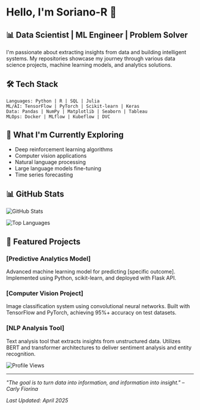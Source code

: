 # Hello, I'm Soriano-R 👋

## 📊 Data Scientist | ML Engineer | Problem Solver

I'm passionate about extracting insights from data and building intelligent systems. My repositories showcase my journey through various data science projects, machine learning models, and analytics solutions.

## 🛠️ Tech Stack

```
Languages: Python | R | SQL | Julia
ML/AI: TensorFlow | PyTorch | Scikit-learn | Keras
Data: Pandas | NumPy | Matplotlib | Seaborn | Tableau
MLOps: Docker | MLflow | Kubeflow | DVC
```

## 🌱 What I'm Currently Exploring

- Deep reinforcement learning algorithms
- Computer vision applications
- Natural language processing
- Large language models fine-tuning
- Time series forecasting

## 📊 GitHub Stats

![GitHub Stats](https://github-readme-stats.vercel.app/api?username=Soriano-R&show_icons=true&theme=tokyonight&hide_border=true&count_private=true)

![Top Languages](https://github-readme-stats.vercel.app/api/top-langs/?username=Soriano-R&layout=compact&theme=tokyonight&hide_border=true)

## 🚀 Featured Projects

### [Predictive Analytics Model]
Advanced machine learning model for predicting [specific outcome]. Implemented using Python, scikit-learn, and deployed with Flask API.

### [Computer Vision Project]
Image classification system using convolutional neural networks. Built with TensorFlow and PyTorch, achieving 95%+ accuracy on test datasets.

### [NLP Analysis Tool]
Text analysis tool that extracts insights from unstructured data. Utilizes BERT and transformer architectures to deliver sentiment analysis and entity recognition.


![Profile Views](https://komarev.com/ghpvc/?username=Soriano-R&color=blue)

---
*"The goal is to turn data into information, and information into insight." – Carly Fiorina*

*Last Updated: April 2025*
